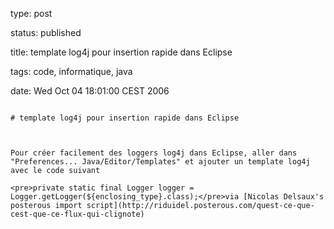 type: post
status: published
title: template log4j pour insertion rapide dans Eclipse
tags: code, informatique, java
date: Wed Oct 04 18:01:00 CEST 2006
~~~~~~
# template log4j pour insertion rapide dans Eclipse

Pour créer facilement des loggers log4j dans Eclipse, aller dans "Preferences... Java/Editor/Templates" et ajouter un template log4j avec le code suivant

<pre>private static final Logger logger = Logger.getLogger(${enclosing_type}.class);</pre>via [Nicolas Delsaux's posterous import script](http://riduidel.posterous.com/quest-ce-que-cest-que-ce-flux-qui-clignote)